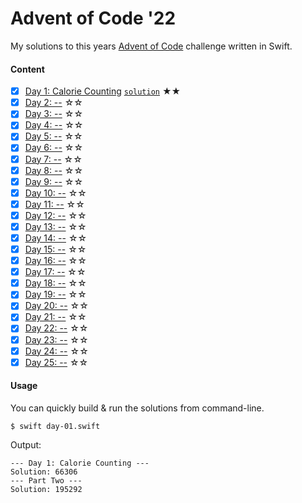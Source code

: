 # Advent of Code '22

My solutions to this years [Advent of Code](https://adventofcode.com) challenge written in Swift.

#### Content

- [x] [Day 1: Calorie Counting](https://adventofcode.com/2022/day/1) [`solution`](day-01.swift) ★★
- [x] [Day 2: --](https://adventofcode.com/2022/day/2) ☆☆
- [x] [Day 3: --](https://adventofcode.com/2022/day/3) ☆☆
- [x] [Day 4: --](https://adventofcode.com/2022/day/4) ☆☆
- [x] [Day 5: --](https://adventofcode.com/2022/day/5) ☆☆
- [x] [Day 6: --](https://adventofcode.com/2022/day/6) ☆☆
- [x] [Day 7: --](https://adventofcode.com/2022/day/7) ☆☆
- [x] [Day 8: --](https://adventofcode.com/2022/day/8) ☆☆
- [x] [Day 9: --](https://adventofcode.com/2022/day/9) ☆☆
- [x] [Day 10: --](https://adventofcode.com/2022/day/10) ☆☆
- [x] [Day 11: --](https://adventofcode.com/2022/day/11) ☆☆
- [x] [Day 12: --](https://adventofcode.com/2022/day/12) ☆☆
- [x] [Day 13: --](https://adventofcode.com/2022/day/13) ☆☆
- [x] [Day 14: --](https://adventofcode.com/2022/day/14) ☆☆
- [x] [Day 15: --](https://adventofcode.com/2022/day/15) ☆☆
- [x] [Day 16: --](https://adventofcode.com/2022/day/16) ☆☆
- [x] [Day 17: --](https://adventofcode.com/2022/day/17) ☆☆
- [x] [Day 18: --](https://adventofcode.com/2022/day/18) ☆☆
- [x] [Day 19: --](https://adventofcode.com/2022/day/19) ☆☆
- [x] [Day 20: --](https://adventofcode.com/2022/day/20) ☆☆
- [x] [Day 21: --](https://adventofcode.com/2022/day/21) ☆☆
- [x] [Day 22: --](https://adventofcode.com/2022/day/22) ☆☆
- [x] [Day 23: --](https://adventofcode.com/2022/day/23) ☆☆
- [x] [Day 24: --](https://adventofcode.com/2022/day/24) ☆☆
- [x] [Day 25: --](https://adventofcode.com/2022/day/25) ☆☆

#### Usage

You can quickly build & run the solutions from command-line.
```shell
$ swift day-01.swift
```
Output:
```
--- Day 1: Calorie Counting ---
Solution: 66306
--- Part Two ---
Solution: 195292
```
